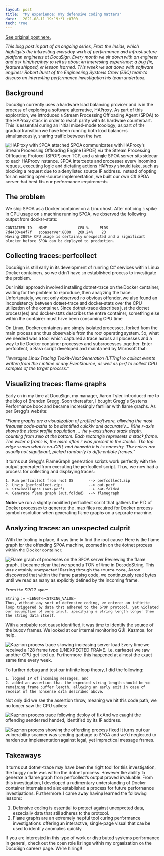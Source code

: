 ```yaml
---
layout: post  
title:  "My experience: Why defensive coding matters"
date:   2021-08-11 19:19:21 +0700   
tech: true
---
```


[See original post here.](https://www.docusign.com/blog/developers/my-experience-why-defensive-coding-matters)

*This blog post is part of an ongoing series, From the Inside, which highlights the interesting everyday work of performance and infrastructure platform engineers at DocuSign. Every month we sit down with an engineer and ask him/her/they to tell us about an interesting experience: a bug fix, feature shipped, or lesson learned. This week we sat down with software engineer Robert Durst of the Engineering Systems Crew (ESC) team to discuss an interesting performance investigation his team undertook.*

## Background
DocuSign currently uses a hardware load balancing provider and is in the process of exploring a software alternative, HAProxy. As part of this exploration, we introduced a Stream Processing Offloading Agent (SPOA) to the HAProxy stack in order to reach parity with its hardware counterpart. This is essential during an initial mixed-mode topology; as part of the gradual transition we have been running both load balancers simultaneously, sharing traffic between the two.

![HAProxy with SPOA attached](https://www.docusign.com/sites/d8/files/styles/body_max_width/public/2021-08/Blog_FTIDefCodingMatters_fig1.png?itok=emHrF0b3)
SPOA communicates with HAProxy's Stream Processing Offloading Engine (SPOE) via the Stream Processing Offloading Protocol (SPOP) over TCP, and a single SPOA server sits sidecar to each HAProxy instance. SPOA intercepts and processes every incoming request, executing logic and dictating actions HAProxy should take, such as blocking a request due to a denylisted source IP address. Instead of opting for an existing open-source implementation, we built our own C# SPOA server that best fits our performance requirements.

## The problem
We ship SPOA as a Docker container on a Linux host. After noticing a spike in CPU usage on a machine running SPOA, we observed the following output from docker-stats:

```
CONTAINER ID   NAME              CPU %     PIDS
7d44334e4f7f   spoaserver.8000   200.24%    23
Having 200%+ CPU usage is certainly unexpected and a significant blocker before SPOA can be deployed to production.
```

## Collecting traces: perfcollect
DocuSign is still early in its development of running C# services within Linux Docker containers, so we didn’t have an established process to investigate the problem.

Our initial approach involved installing dotnet-trace on the Docker container, waiting for the problem to reproduce, then analyzing the trace. Unfortunately, we not only observed no obvious offender, we also found an inconsistency between dotnet-trace and docker-stats over the CPU utilization of the container. Since dotnet-trace describes just the dotnet process(es) and docker-stats describes the entire container, something else within the container must have been consuming CPU time.

On Linux, Docker containers are simply isolated processes, forked from the main process and thus observable from the root operating system. So, what we needed was a tool which captured a trace across all processes and a way to tie Docker container processes and subprocesses together. Enter perfcollect, a Bash script developed and maintained by Microsoft that:

*"leverages Linux Tracing Tookit-Next Generation (LTTng) to collect events written from the runtime or any EventSource, as well as perf to collect CPU samples of the target process."*

## Visualizing traces: flame graphs
Early on in my time at DocuSign, my manager, Aaron Tyler, introduced me to the blog of Brenden Gregg.  Soon thereafter, I bought Gregg's Systems Performance book and became increasingly familiar with flame graphs. As per Gregg's website:

*"Flame graphs are a visualization of profiled software, allowing the most frequent code-paths to be identified quickly and accurately... [t]he x-axis shows the stack profile population … the y-axis shows stack depth, counting from zero at the bottom. Each rectangle represents a stack frame. The wider a frame is, the more often it was present in the stacks. The top edge shows what is on-CPU, and beneath it is its ancestry. The colors are usually not significant, picked randomly to differentiate frames."*

It turns out Gregg's FlameGraph generation scripts work perfectly with the output generated from executing the perfcollect script. Thus, we now had a process for collecting and displaying traces:

```
1. Run perfcollect from root OS       --> perfcollect.zip
2. Unzip (perfcollect.zip)            --> out.perf
3. Stackcollapse (out.perf)           --> out.folded
4. Generate flame graph (out.folded)  --> flamegraph
```

**Note:** we run a slightly modified perfcollect script that gathers the PID of Docker processes to generate the .map files required for Docker process symbol resolution when generating flame graphs on a separate machine.

## Analyzing traces: an unexpected culprit
With the tooling in place, it was time to find the root cause. Here is the flame graph for the offending SPOA machine, zoomed in on the dotnet process within the Docker container:

![Flame graph of processes on the SPOA server](https://www.docusign.com/sites/d8/files/styles/body_max_width/public/2021-08/Blog_FTIDefCodingMatters_fig2.jpg?itok=VLzbttuD)
Reviewing the flame graph, it became clear that we spend a TON of time in DecodeString. This was certainly unexpected! Parsing through the source code, Aaron discovered that within the frame parsing code, we continuously read bytes until we read as many as explicitly defined by the incoming frame.

From the SPOP spec:

```
String := <LENGTH><STRING_VALUE>
Thus, without any sort of defensive coding, we entered an infinite loop triggered by data that adhered to the SPOP protocol, yet violated our assumption of sane input: specifying a string length longer than the string data itself.
```

With a probable root cause identified, it was time to identify the source of the buggy frames. We looked at our internal monitoring GUI, Kazmon, for help.

![Kazmon process trace showing increasing server load](https://www.docusign.com/sites/d8/files/styles/body_max_width/public/2021-08/Blog_FTIDefCodingMatters_fig3.png?itok=EcVrXLzc)
Every time we received a 128 frame type (UNEXPECTED FRAME, i.e. garbage) we saw another CPU get tied up. Furthermore, this happened at almost the exact same time every week.

To further debug and test our infinite loop theory, I did the following:

```
1. logged IP of incoming messages, and
2. added an assertion that the expected string length should be <= remaining frame buffer length, allowing an early exit in case of receipt of the nonsense data described above.
```

Not only did we see the assertion throw, meaning we hit this code path, we no longer saw the CPU spikes:

![Kazmon process trace following deploy of fix](https://www.docusign.com/sites/d8/files/styles/body_max_width/public/2021-08/Blog_FTIDefCodingMatters_fig4.png?itok=iefpiE0T)
And we caught the offending sender red handed, identified by its IP address.

![Kazmon process showing the offending process fixed](https://www.docusign.com/sites/d8/files/styles/body_max_width/public/2021-08/Blog_FTIDefCodingMatters_fig5_0.png?itok=Beyv_tJw)
It turns out our vulnerability scanner was sending garbage to SPOA and we'd neglected to harden our implementation against legal, yet impractical message frames.

## Takeaways
It turns out dotnet-trace may have been the right tool for this investigation, the buggy code was within the dotnet process. However the ability to generate a flame graph from perfcollect’s output proved invaluable. From this investigation, I developed a rudimentary understanding of Docker container internals and also established a process for future performance investigations. Furthermore, I came away having learned the following lessons:

1. Defensive coding is essential to protect against unexpected data, especially data that still adheres to the protocol.
2. Flame graphs are an extremely helpful tool during performance investigations, offering an interactive, single-page visual that can be used to identify anomalies quickly.

If you are interested in this type of work or distributed systems performance in general, check out the open role listings within my organization on the DocuSign careers page. We’re hiring!!

